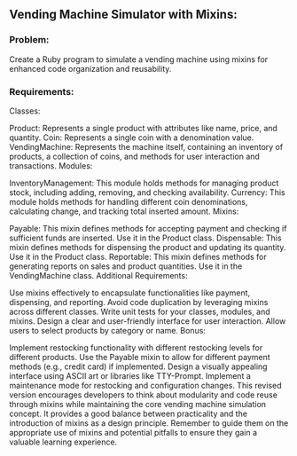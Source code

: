 ## Vending Machine Simulator with Mixins:

### Problem:

Create a Ruby program to simulate a vending machine using mixins for enhanced code organization and reusability.

### Requirements:

Classes:

Product: Represents a single product with attributes like name, price, and quantity.
Coin: Represents a single coin with a denomination value.
VendingMachine: Represents the machine itself, containing an inventory of products, a collection of coins, and methods for user interaction and transactions.
Modules:

InventoryManagement: This module holds methods for managing product stock, including adding, removing, and checking availability.
Currency: This module holds methods for handling different coin denominations, calculating change, and tracking total inserted amount.
Mixins:

Payable: This mixin defines methods for accepting payment and checking if sufficient funds are inserted. Use it in the Product class.
Dispensable: This mixin defines methods for dispensing the product and updating its quantity. Use it in the Product class.
Reportable: This mixin defines methods for generating reports on sales and product quantities. Use it in the VendingMachine class.
Additional Requirements:

Use mixins effectively to encapsulate functionalities like payment, dispensing, and reporting.
Avoid code duplication by leveraging mixins across different classes.
Write unit tests for your classes, modules, and mixins.
Design a clear and user-friendly interface for user interaction.
Allow users to select products by category or name.
Bonus:

Implement restocking functionality with different restocking levels for different products.
Use the Payable mixin to allow for different payment methods (e.g., credit card) if implemented.
Design a visually appealing interface using ASCII art or libraries like TTY-Prompt.
Implement a maintenance mode for restocking and configuration changes.
This revised version encourages developers to think about modularity and code reuse through mixins while maintaining the core vending machine simulation concept. It provides a good balance between practicality and the introduction of mixins as a design principle. Remember to guide them on the appropriate use of mixins and potential pitfalls to ensure they gain a valuable learning experience.
